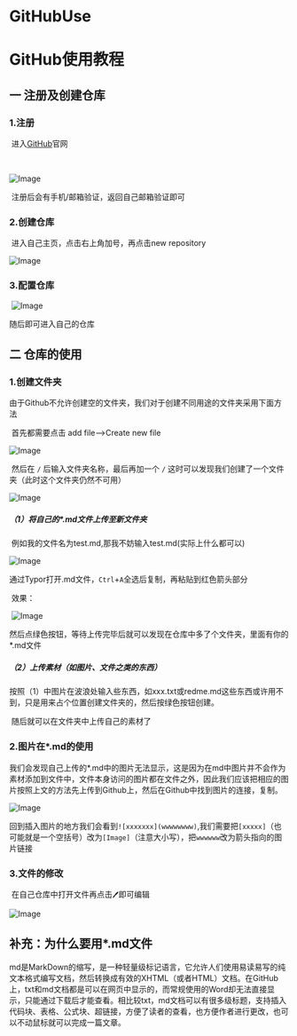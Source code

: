 # GitHubUse
# GitHub使用教程

## 一   注册及创建仓库

### 	1.注册

​			进入[GitHub](github.com)官网

​			

![Image](https://github.com/Folsiti/GitHubUse/blob/main/Img/github.png)

​			注册后会有手机/邮箱验证，返回自己邮箱验证即可

### 2.创建仓库

​			进入自己主页，点击右上角加号，再点击new repository

![Image](https://github.com/Folsiti/GitHubUse/blob/main/Img/new%20repository.png)

### 3.配置仓库

​			![Image](https://github.com/Folsiti/GitHubUse/blob/main/Img/repository.png)

随后即可进入自己的仓库

## 二  仓库的使用

### 1.创建文件夹

由于Github不允许创建空的文件夹，我们对于创建不同用途的文件夹采用下面方法

​	首先都需要点击 add file-->Create new file

![Image](https://github.com/Folsiti/GitHubUse/blob/main/Img/add%20file%20folder%20.png)

​	然后在  `/`  后输入文件夹名称，最后再加一个  `/`  这时可以发现我们创建了一个文件夹（此时这个文件夹仍然不可用）

![Image](https://github.com/Folsiti/GitHubUse/blob/main/Img/add.png)

##### 	（1）将自己的*.md文件上传至新文件夹

​				例如我的文件名为test.md,那我不妨输入test.md(实际上什么都可以)

![Image](https://github.com/Folsiti/GitHubUse/blob/main/Img/add1.png)

​			通过Typor打开.md文件，`Ctrl`+`A`全选后复制，再粘贴到红色箭头部分

​			效果：

​		![Image](https://github.com/Folsiti/GitHubUse/blob/main/Img/xiaoguo.png)

​			然后点绿色按钮，等待上传完毕后就可以发现在仓库中多了个文件夹，里面有你的*.md文件

##### 	（2）上传素材（如图片、文件之类的东西）

​			按照（1）中图片在波浪处输入些东西，如xxx.txt或redme.md这些东西或许用不到，只是用来占个位置创建文件夹的，然后按绿色按钮创建。

​			随后就可以在文件夹中上传自己的素材了

### 2.图片在*.md的使用

​			我们会发现自己上传的*.md中的图片无法显示，这是因为在md中图片并不会作为素材添加到文件中，文件本身访问的图片都在文件之外，因此我们应该把相应的图片按照上文的方法先上传到Github上，然后在Github中找到图片的连接，复制。

![Image](https://github.com/Folsiti/GitHubUse/blob/main/Img/pic.png)

​			回到插入图片的地方我们会看到`![xxxxxxx](wwwwwwww)`,我们需要把`[xxxxx]`（也可能就是一个空括号）改为`[Image]`（注意大小写），把`wwwwww`改为箭头指向的图片链接

### 3.文件的修改

​			在自己仓库中打开文件再点击`🖊`即可编辑

![Image](https://github.com/Folsiti/GitHubUse/blob/main/Img/edit.png)

## 补充：为什么要用*.md文件

​			md是MarkDown的缩写，是一种轻量级标记语言，它允许人们使用易读易写的纯文本格式编写文档，然后转换成有效的XHTML（或者HTML）文档。在GitHub上，txt和md文档都是可以在网页中显示的，而常规使用的Word却无法直接显示，只能通过下载后才能查看。相比较txt，md文档可以有很多级标题，支持插入代码块、表格、公式块、超链接，方便了读者的查看，也方便作者进行更改，也可以不动鼠标就可以完成一篇文章。
